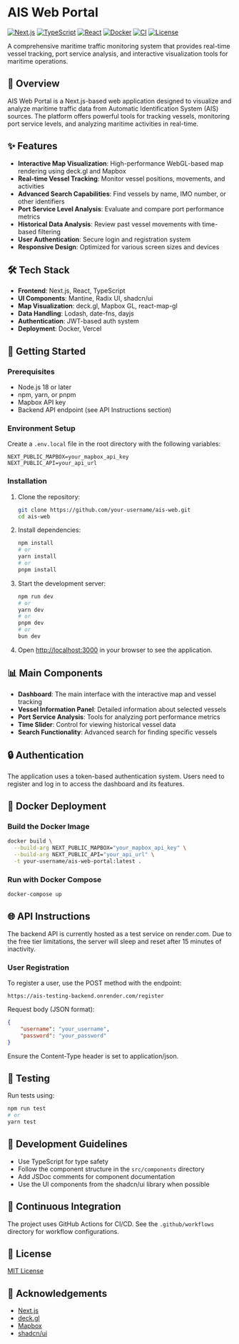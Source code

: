 # AIS Web Portal

[![Next.js](https://img.shields.io/badge/Next.js-15.x-black?style=flat-square&logo=next.js)](https://nextjs.org/)
[![TypeScript](https://img.shields.io/badge/TypeScript-5.x-blue?style=flat-square&logo=typescript)](https://www.typescriptlang.org/)
[![React](https://img.shields.io/badge/React-19.x-61DAFB?style=flat-square&logo=react)](https://reactjs.org/)
[![Docker](https://img.shields.io/badge/Docker-Ready-2496ED?style=flat-square&logo=docker)](https://www.docker.com/)
[![CI](https://img.shields.io/github/actions/workflow/status/johngao122/AIS-Web-Portal/deploy.yml?branch=main&style=flat-square&logo=github)](https://github.com/johngao122/AIS-Web-Portal/actions)
[![License](https://img.shields.io/badge/License-MIT-yellow.svg?style=flat-square)](LICENSE)

A comprehensive maritime traffic monitoring system that provides real-time vessel tracking, port service analysis, and interactive visualization tools for maritime operations.

## 🚢 Overview

AIS Web Portal is a Next.js-based web application designed to visualize and analyze maritime traffic data from Automatic Identification System (AIS) sources. The platform offers powerful tools for tracking vessels, monitoring port service levels, and analyzing maritime activities in real-time.

## ✨ Features

-   **Interactive Map Visualization**: High-performance WebGL-based map rendering using deck.gl and Mapbox
-   **Real-time Vessel Tracking**: Monitor vessel positions, movements, and activities
-   **Advanced Search Capabilities**: Find vessels by name, IMO number, or other identifiers
-   **Port Service Level Analysis**: Evaluate and compare port performance metrics
-   **Historical Data Analysis**: Review past vessel movements with time-based filtering
-   **User Authentication**: Secure login and registration system
-   **Responsive Design**: Optimized for various screen sizes and devices

## 🛠️ Tech Stack

-   **Frontend**: Next.js, React, TypeScript
-   **UI Components**: Mantine, Radix UI, shadcn/ui
-   **Map Visualization**: deck.gl, Mapbox GL, react-map-gl
-   **Data Handling**: Lodash, date-fns, dayjs
-   **Authentication**: JWT-based auth system
-   **Deployment**: Docker, Vercel

## 🚀 Getting Started

### Prerequisites

-   Node.js 18 or later
-   npm, yarn, or pnpm
-   Mapbox API key
-   Backend API endpoint (see API Instructions section)

### Environment Setup

Create a `.env.local` file in the root directory with the following variables:

```
NEXT_PUBLIC_MAPBOX=your_mapbox_api_key
NEXT_PUBLIC_API=your_api_url
```

### Installation

1. Clone the repository:

    ```bash
    git clone https://github.com/your-username/ais-web.git
    cd ais-web
    ```

2. Install dependencies:

    ```bash
    npm install
    # or
    yarn install
    # or
    pnpm install
    ```

3. Start the development server:

    ```bash
    npm run dev
    # or
    yarn dev
    # or
    pnpm dev
    # or
    bun dev
    ```

4. Open [http://localhost:3000](http://localhost:3000) in your browser to see the application.

## 📊 Main Components

-   **Dashboard**: The main interface with the interactive map and vessel tracking
-   **Vessel Information Panel**: Detailed information about selected vessels
-   **Port Service Analysis**: Tools for analyzing port performance metrics
-   **Time Slider**: Control for viewing historical vessel data
-   **Search Functionality**: Advanced search for finding specific vessels

## 🔒 Authentication

The application uses a token-based authentication system. Users need to register and log in to access the dashboard and its features.

## 🐳 Docker Deployment

### Build the Docker Image

```bash
docker build \
  --build-arg NEXT_PUBLIC_MAPBOX="your_mapbox_api_key" \
  --build-arg NEXT_PUBLIC_API="your_api_url" \
  -t your-username/ais-web-portal:latest .
```

### Run with Docker Compose

```bash
docker-compose up
```

## 🌐 API Instructions

The backend API is currently hosted as a test service on render.com. Due to the free tier limitations, the server will sleep and reset after 15 minutes of inactivity.

### User Registration

To register a user, use the POST method with the endpoint:

```
https://ais-testing-backend.onrender.com/register
```

Request body (JSON format):

```json
{
    "username": "your_username",
    "password": "your_password"
}
```

Ensure the Content-Type header is set to application/json.

## 🧪 Testing

Run tests using:

```bash
npm run test
# or
yarn test
```

## 📝 Development Guidelines

-   Use TypeScript for type safety
-   Follow the component structure in the `src/components` directory
-   Add JSDoc comments for component documentation
-   Use the UI components from the shadcn/ui library when possible

## 🔄 Continuous Integration

The project uses GitHub Actions for CI/CD. See the `.github/workflows` directory for workflow configurations.

## 📄 License

[MIT License](LICENSE)

## 🙏 Acknowledgements

-   [Next.js](https://nextjs.org/)
-   [deck.gl](https://deck.gl/)
-   [Mapbox](https://www.mapbox.com/)
-   [shadcn/ui](https://ui.shadcn.com/)
